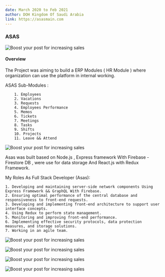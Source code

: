 ```yaml
---
date: March 2020 to Feb 2021
author: DOH Kingdom Of Saudi Arabia
link: https://asasmain.com
---
```


### ASAS

![Boost your post for increasing sales](/images/portfolio/Asas_main.jpg)

#### Overview

The Project was aiming to build a ERP Modules ( HR Module ) where organization can use the platform in internal working.

ASAS Sub-Modules : 

        1. Employees
        2. Vacations
        3. Requests 
        4. Employees Performance
        5. Memos
        6. Tickets 
        7. Meetings
        8. Tasks
        9. Shifts 
        10. Projects
        11. Leave && Attend

![Boost your post for increasing sales](/images/portfolio/Asas_main.jpg)

Asas was built based on Node.js , Express framework With Firebase - Firestore DB , were use for data storage And React.js with Redux Framework.

My Roles As Full Stack Developer (Asas): 

    1. Developing and maintaining server-side network components Using Express Framework && GraphQL With Firebase.
    2. Ensuring optimal performance of the central database and responsiveness to front-end requests.
    3. Developing and implementing front-end architecture to support user interface concepts.
    4. Using Redux to perform state management.
    5. Monitoring and improving front-end performance.
    6. Implementing effective security protocols, data protection measures, and storage solutions.
    7. Working in an agile team.
    
![Boost your post for increasing sales](/images/portfolio/Asas_main_two.jpg)


![Boost your post for increasing sales](/images/portfolio/Asas_two.jpg)

![Boost your post for increasing sales](/images/portfolio/Asas_one.jpg)

![Boost your post for increasing sales](/images/portfolio/Asas_six.jpg)
